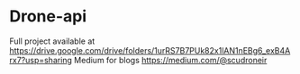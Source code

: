 # Drone-api
Full project available at https://drive.google.com/drive/folders/1urRS7B7PUk82x1lAN1nEBg6_exB4Arx7?usp=sharing
Medium for blogs https://medium.com/@scudroneir
